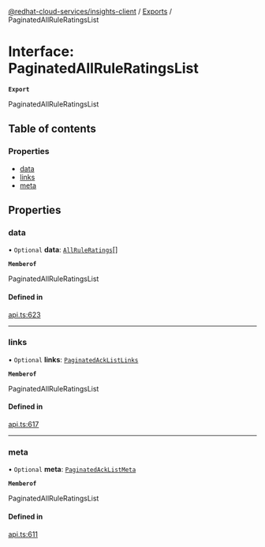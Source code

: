 [@redhat-cloud-services/insights-client](../README.md) / [Exports](../modules.md) / PaginatedAllRuleRatingsList

# Interface: PaginatedAllRuleRatingsList

**`Export`**

PaginatedAllRuleRatingsList

## Table of contents

### Properties

- [data](PaginatedAllRuleRatingsList.md#data)
- [links](PaginatedAllRuleRatingsList.md#links)
- [meta](PaginatedAllRuleRatingsList.md#meta)

## Properties

### data

• `Optional` **data**: [`AllRuleRatings`](AllRuleRatings.md)[]

**`Memberof`**

PaginatedAllRuleRatingsList

#### Defined in

[api.ts:623](https://github.com/RedHatInsights/javascript-clients/blob/main/packages/insights/api.ts#L623)

___

### links

• `Optional` **links**: [`PaginatedAckListLinks`](PaginatedAckListLinks.md)

**`Memberof`**

PaginatedAllRuleRatingsList

#### Defined in

[api.ts:617](https://github.com/RedHatInsights/javascript-clients/blob/main/packages/insights/api.ts#L617)

___

### meta

• `Optional` **meta**: [`PaginatedAckListMeta`](PaginatedAckListMeta.md)

**`Memberof`**

PaginatedAllRuleRatingsList

#### Defined in

[api.ts:611](https://github.com/RedHatInsights/javascript-clients/blob/main/packages/insights/api.ts#L611)
